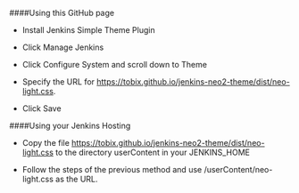 ####Using this GitHub page
- Install Jenkins Simple Theme Plugin

- Click Manage Jenkins

- Click Configure System and scroll down to Theme

- Specify the URL for https://tobix.github.io/jenkins-neo2-theme/dist/neo-light.css.

- Click Save

####Using your Jenkins Hosting
- Copy the file https://tobix.github.io/jenkins-neo2-theme/dist/neo-light.css to the directory userContent in your JENKINS_HOME

- Follow the steps of the previous method and use /userContent/neo-light.css as the URL.